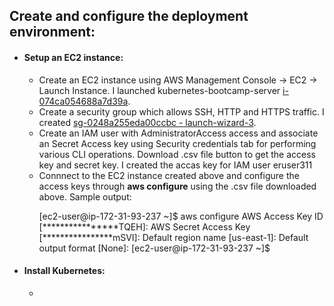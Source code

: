 ## Create and configure the deployment environment:
- #### Setup an EC2 instance:
  - Create an EC2 instance using AWS Management Console -> EC2 -> Launch Instance. I launched kubernetes-bootcamp-server [i-074ca054688a7d39a](https://us-east-1.console.aws.amazon.com/ec2/home?region=us-east-1#InstanceDetails:instanceId=i-074ca054688a7d39a).
  - Create a security group which allows SSH, HTTP and HTTPS traffic. I created [sg-0248a255eda00ccbc - launch-wizard-3](https://us-east-1.console.aws.amazon.com/ec2/home?region=us-east-1#SecurityGroup:securityGroupId=sg-0248a255eda00ccbc).
  - Create an IAM user with AdministratorAccess access and associate an Secret Access key using Security credentials tab for performing various CLI operations. Download .csv file button to get the access key and secret key. I created the accas key for IAM user eruser311 
  -  Connnect to the EC2 instance created above and configure the access keys through **aws configure** using the .csv file downloaded above. Sample output:
     <p>  
     [ec2-user@ip-172-31-93-237 ~]$ aws configure
     AWS Access Key ID [****************TQEH]: 
     AWS Secret Access Key [****************mSVI]: 
     Default region name [us-east-1]: 
     Default output format [None]: 
     [ec2-user@ip-172-31-93-237 ~]$
     </p> 
- #### Install Kubernetes:
  -    
